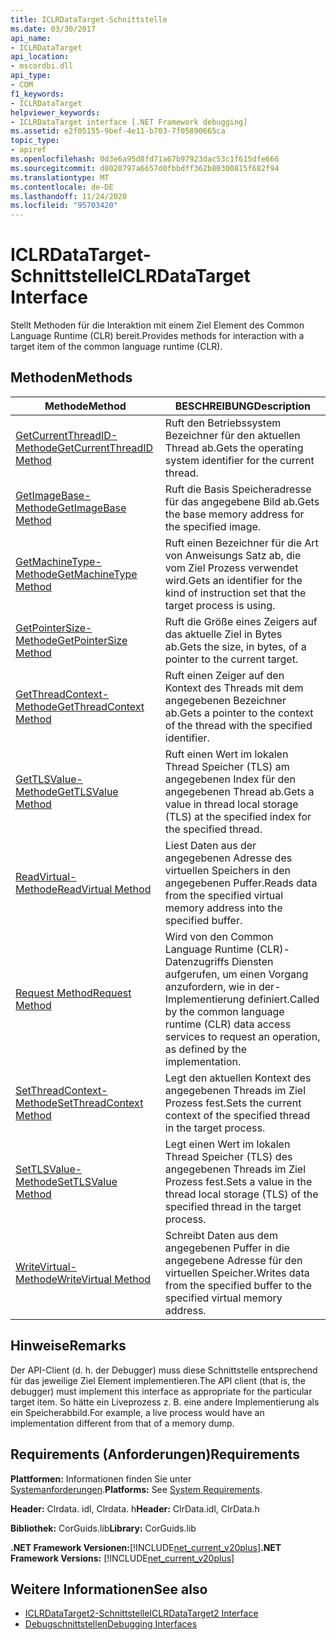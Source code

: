 ```yaml
---
title: ICLRDataTarget-Schnittstelle
ms.date: 03/30/2017
api_name:
- ICLRDataTarget
api_location:
- mscordbi.dll
api_type:
- COM
f1_keywords:
- ICLRDataTarget
helpviewer_keywords:
- ICLRDataTarget interface [.NET Framework debugging]
ms.assetid: e2f05155-9bef-4e11-b703-7f05890665ca
topic_type:
- apiref
ms.openlocfilehash: 0d3e6a95d8fd71a67b97923dac53c1f615dfe666
ms.sourcegitcommit: d8020797a6657d0fbbdff362b80300815f682f94
ms.translationtype: MT
ms.contentlocale: de-DE
ms.lasthandoff: 11/24/2020
ms.locfileid: "95703420"
---
```

# <a name="iclrdatatarget-interface"></a><span data-ttu-id="47087-102">ICLRDataTarget-Schnittstelle</span><span class="sxs-lookup"><span data-stu-id="47087-102">ICLRDataTarget Interface</span></span>

<span data-ttu-id="47087-103">Stellt Methoden für die Interaktion mit einem Ziel Element des Common Language Runtime (CLR) bereit.</span><span class="sxs-lookup"><span data-stu-id="47087-103">Provides methods for interaction with a target item of the common language runtime (CLR).</span></span>  
  
## <a name="methods"></a><span data-ttu-id="47087-104">Methoden</span><span class="sxs-lookup"><span data-stu-id="47087-104">Methods</span></span>  
  
|<span data-ttu-id="47087-105">Methode</span><span class="sxs-lookup"><span data-stu-id="47087-105">Method</span></span>|<span data-ttu-id="47087-106">BESCHREIBUNG</span><span class="sxs-lookup"><span data-stu-id="47087-106">Description</span></span>|  
|------------|-----------------|  
|[<span data-ttu-id="47087-107">GetCurrentThreadID-Methode</span><span class="sxs-lookup"><span data-stu-id="47087-107">GetCurrentThreadID Method</span></span>](iclrdatatarget-getcurrentthreadid-method.md)|<span data-ttu-id="47087-108">Ruft den Betriebssystem Bezeichner für den aktuellen Thread ab.</span><span class="sxs-lookup"><span data-stu-id="47087-108">Gets the operating system identifier for the current thread.</span></span>|  
|[<span data-ttu-id="47087-109">GetImageBase-Methode</span><span class="sxs-lookup"><span data-stu-id="47087-109">GetImageBase Method</span></span>](iclrdatatarget-getimagebase-method.md)|<span data-ttu-id="47087-110">Ruft die Basis Speicheradresse für das angegebene Bild ab.</span><span class="sxs-lookup"><span data-stu-id="47087-110">Gets the base memory address for the specified image.</span></span>|  
|[<span data-ttu-id="47087-111">GetMachineType-Methode</span><span class="sxs-lookup"><span data-stu-id="47087-111">GetMachineType Method</span></span>](iclrdatatarget-getmachinetype-method.md)|<span data-ttu-id="47087-112">Ruft einen Bezeichner für die Art von Anweisungs Satz ab, die vom Ziel Prozess verwendet wird.</span><span class="sxs-lookup"><span data-stu-id="47087-112">Gets an identifier for the kind of instruction set that the target process is using.</span></span>|  
|[<span data-ttu-id="47087-113">GetPointerSize-Methode</span><span class="sxs-lookup"><span data-stu-id="47087-113">GetPointerSize Method</span></span>](iclrdatatarget-getpointersize-method.md)|<span data-ttu-id="47087-114">Ruft die Größe eines Zeigers auf das aktuelle Ziel in Bytes ab.</span><span class="sxs-lookup"><span data-stu-id="47087-114">Gets the size, in bytes, of a pointer to the current target.</span></span>|  
|[<span data-ttu-id="47087-115">GetThreadContext-Methode</span><span class="sxs-lookup"><span data-stu-id="47087-115">GetThreadContext Method</span></span>](iclrdatatarget-getthreadcontext-method.md)|<span data-ttu-id="47087-116">Ruft einen Zeiger auf den Kontext des Threads mit dem angegebenen Bezeichner ab.</span><span class="sxs-lookup"><span data-stu-id="47087-116">Gets a pointer to the context of the thread with the specified identifier.</span></span>|  
|[<span data-ttu-id="47087-117">GetTLSValue-Methode</span><span class="sxs-lookup"><span data-stu-id="47087-117">GetTLSValue Method</span></span>](iclrdatatarget-gettlsvalue-method.md)|<span data-ttu-id="47087-118">Ruft einen Wert im lokalen Thread Speicher (TLS) am angegebenen Index für den angegebenen Thread ab.</span><span class="sxs-lookup"><span data-stu-id="47087-118">Gets a value in thread local storage (TLS) at the specified index for the specified thread.</span></span>|  
|[<span data-ttu-id="47087-119">ReadVirtual-Methode</span><span class="sxs-lookup"><span data-stu-id="47087-119">ReadVirtual Method</span></span>](iclrdatatarget-readvirtual-method.md)|<span data-ttu-id="47087-120">Liest Daten aus der angegebenen Adresse des virtuellen Speichers in den angegebenen Puffer.</span><span class="sxs-lookup"><span data-stu-id="47087-120">Reads data from the specified virtual memory address into the specified buffer.</span></span>|  
|[<span data-ttu-id="47087-121">Request Method</span><span class="sxs-lookup"><span data-stu-id="47087-121">Request Method</span></span>](iclrdatatarget-request-method.md)|<span data-ttu-id="47087-122">Wird von den Common Language Runtime (CLR)-Datenzugriffs Diensten aufgerufen, um einen Vorgang anzufordern, wie in der-Implementierung definiert.</span><span class="sxs-lookup"><span data-stu-id="47087-122">Called by the common language runtime (CLR) data access services to request an operation, as defined by the implementation.</span></span>|  
|[<span data-ttu-id="47087-123">SetThreadContext-Methode</span><span class="sxs-lookup"><span data-stu-id="47087-123">SetThreadContext Method</span></span>](iclrdatatarget-setthreadcontext-method.md)|<span data-ttu-id="47087-124">Legt den aktuellen Kontext des angegebenen Threads im Ziel Prozess fest.</span><span class="sxs-lookup"><span data-stu-id="47087-124">Sets the current context of the specified thread in the target process.</span></span>|  
|[<span data-ttu-id="47087-125">SetTLSValue-Methode</span><span class="sxs-lookup"><span data-stu-id="47087-125">SetTLSValue Method</span></span>](iclrdatatarget-settlsvalue-method.md)|<span data-ttu-id="47087-126">Legt einen Wert im lokalen Thread Speicher (TLS) des angegebenen Threads im Ziel Prozess fest.</span><span class="sxs-lookup"><span data-stu-id="47087-126">Sets a value in the thread local storage (TLS) of the specified thread in the target process.</span></span>|  
|[<span data-ttu-id="47087-127">WriteVirtual-Methode</span><span class="sxs-lookup"><span data-stu-id="47087-127">WriteVirtual Method</span></span>](iclrdatatarget-writevirtual-method.md)|<span data-ttu-id="47087-128">Schreibt Daten aus dem angegebenen Puffer in die angegebene Adresse für den virtuellen Speicher.</span><span class="sxs-lookup"><span data-stu-id="47087-128">Writes data from the specified buffer to the specified virtual memory address.</span></span>|  
  
## <a name="remarks"></a><span data-ttu-id="47087-129">Hinweise</span><span class="sxs-lookup"><span data-stu-id="47087-129">Remarks</span></span>  

 <span data-ttu-id="47087-130">Der API-Client (d. h. der Debugger) muss diese Schnittstelle entsprechend für das jeweilige Ziel Element implementieren.</span><span class="sxs-lookup"><span data-stu-id="47087-130">The API client (that is, the debugger) must implement this interface as appropriate for the particular target item.</span></span> <span data-ttu-id="47087-131">So hätte ein Liveprozess z. B. eine andere Implementierung als ein Speicherabbild.</span><span class="sxs-lookup"><span data-stu-id="47087-131">For example, a live process would have an implementation different from that of a memory dump.</span></span>  
  
## <a name="requirements"></a><span data-ttu-id="47087-132">Requirements (Anforderungen)</span><span class="sxs-lookup"><span data-stu-id="47087-132">Requirements</span></span>  

 <span data-ttu-id="47087-133">**Plattformen:** Informationen finden Sie unter [Systemanforderungen](../../get-started/system-requirements.md).</span><span class="sxs-lookup"><span data-stu-id="47087-133">**Platforms:** See [System Requirements](../../get-started/system-requirements.md).</span></span>  
  
 <span data-ttu-id="47087-134">**Header:** Clrdata. idl, Clrdata. h</span><span class="sxs-lookup"><span data-stu-id="47087-134">**Header:** ClrData.idl, ClrData.h</span></span>  
  
 <span data-ttu-id="47087-135">**Bibliothek:** CorGuids.lib</span><span class="sxs-lookup"><span data-stu-id="47087-135">**Library:** CorGuids.lib</span></span>  
  
 <span data-ttu-id="47087-136">**.NET Framework Versionen:**[!INCLUDE[net_current_v20plus](../../../../includes/net-current-v20plus-md.md)]</span><span class="sxs-lookup"><span data-stu-id="47087-136">**.NET Framework Versions:** [!INCLUDE[net_current_v20plus](../../../../includes/net-current-v20plus-md.md)]</span></span>  
  
## <a name="see-also"></a><span data-ttu-id="47087-137">Weitere Informationen</span><span class="sxs-lookup"><span data-stu-id="47087-137">See also</span></span>

- [<span data-ttu-id="47087-138">ICLRDataTarget2-Schnittstelle</span><span class="sxs-lookup"><span data-stu-id="47087-138">ICLRDataTarget2 Interface</span></span>](iclrdatatarget2-interface.md)
- [<span data-ttu-id="47087-139">Debugschnittstellen</span><span class="sxs-lookup"><span data-stu-id="47087-139">Debugging Interfaces</span></span>](debugging-interfaces.md)

